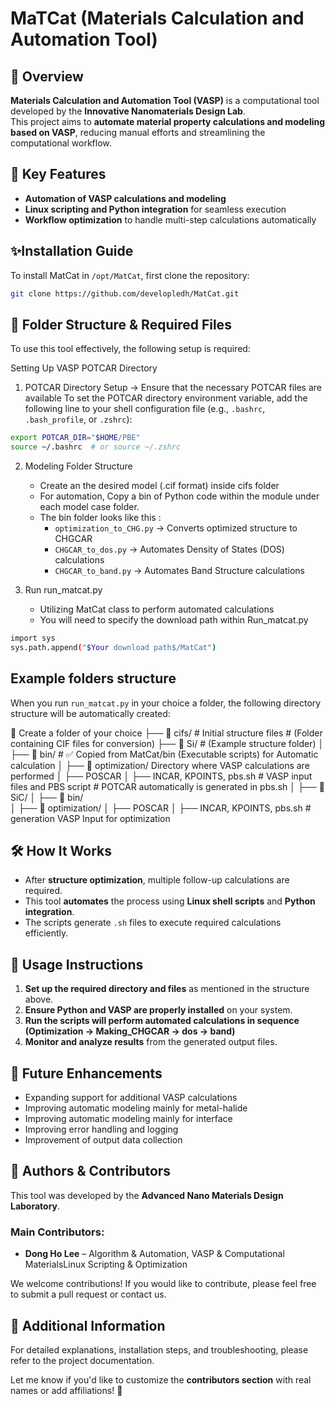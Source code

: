 # MaTCat (Materials Calculation and Automation Tool) 

## 📌 Overview
**Materials Calculation and Automation Tool (VASP)** is a computational tool developed by the **Innovative Nanomaterials Design Lab**.  
This project aims to **automate material property calculations and modeling based on VASP**, reducing manual efforts and streamlining the computational workflow.  

## 🚀 Key Features  
- **Automation of VASP calculations and modeling**  
- **Linux scripting and Python integration** for seamless execution  
- **Workflow optimization** to handle multi-step calculations automatically

## ✨Installation Guide
To install MatCat in `/opt/MatCat`, first clone the repository:

```bash
git clone https://github.com/developledh/MatCat.git 
```


## 📁 Folder Structure & Required Files  
To use this tool effectively, the following setup is required:  

Setting Up VASP POTCAR Directory
1. POTCAR Directory Setup → Ensure that the necessary POTCAR files are available
To set the POTCAR directory environment variable, add the following line to your shell configuration file (e.g., `.bashrc`, `.bash_profile`, or `.zshrc`):

```sh
export POTCAR_DIR="$HOME/PBE"
source ~/.bashrc  # or source ~/.zshrc
```
2. Modeling Folder Structure  
   - Create an the desired model (.cif format) inside cifs folder
   - For automation, Copy a bin of Python code within the module under each model case folder.
   - The bin folder looks like this : 
     - `optimization_to_CHG.py` → Converts optimized structure to CHGCAR  
     - `CHGCAR_to_dos.py` → Automates Density of States (DOS) calculations  
     - `CHGCAR_to_band.py` → Automates Band Structure calculations
      
3. Run run_matcat.py
   - Utilizing MatCat class to perform automated calculations
   - You will need to specify the download path within Run_matcat.py
     
```sh
import sys
sys.path.append("$Your download path$/MatCat")
```
## Example folders structure 
When you run `run_matcat.py` in your choice a folder, the following directory structure will be automatically created:

📂 Create a folder of your choice 
├── 📂 cifs/    # Initial structure files   # (Folder containing CIF files for conversion)
├── 📂 Si/  # (Example structure folder)
│    ├── 📂 bin/  # ✅ Copied from MatCat/bin (Executable scripts) for Automatic calculation 
│    ├── 📂 optimization/ Directory where VASP calculations are performed
│    ├── POSCAR
 │    ├── INCAR, KPOINTS, pbs.sh # VASP input files and PBS script # POTCAR automatically is generated in pbs.sh
 │
 ├── 📂 SiC/
 │    ├── 📂 bin/   
 │    ├── 📂 optimization/
 │    ├── POSCAR
 │    ├── INCAR, KPOINTS, pbs.sh # generation VASP Input for optimization 

## 🛠️ How It Works  
- After **structure optimization**, multiple follow-up calculations are required.  
- This tool **automates** the process using **Linux shell scripts** and **Python integration**.  
- The scripts generate `.sh` files to execute required calculations efficiently.  

## 📝 Usage Instructions  
1. **Set up the required directory and files** as mentioned in the structure above.  
2. **Ensure Python and VASP are properly installed** on your system.  
3. **Run the scripts will perform automated calculations in sequence (Optimization -> Making_CHGCAR -> dos -> band)**  
4. **Monitor and analyze results** from the generated output files.  

## 📌 Future Enhancements  
- Expanding support for additional VASP calculations
- Improving automatic modeling mainly for metal-halide
- Improving automatic modeling mainly for interface 
- Improving error handling and logging
- Improvement of output data collection

## 👥 Authors & Contributors  
This tool was developed by the **Advanced Nano Materials Design Laboratory**.  

### **Main Contributors:**  
- **Dong Ho Lee** – Algorithm & Automation, VASP & Computational MaterialsLinux Scripting & Optimization  

We welcome contributions! If you would like to contribute, please feel free to submit a pull request or contact us.

## 📄 Additional Information  
For detailed explanations, installation steps, and troubleshooting, please refer to the project documentation.  



Let me know if you'd like to customize the **contributors section** with real names or add affiliations! 🚀
